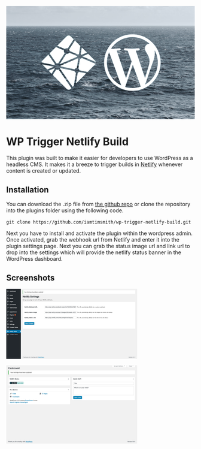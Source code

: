 <p align="center">
  <img src="./images/banner.png" alt="WP Trigger Netlify Build">
</p>

# WP Trigger Netlify Build

This plugin was built to make it easier for developers to use WordPress as a headless CMS. It makes it a breeze to trigger builds in [Netlify](https://www.netlify.com/) whenever content is created or updated.

## Installation

You can download the .zip file from [the github repo](https://github.com/iamtimsmith/wp-trigger-netlify-build.git) or clone the repository into the plugins folder using the following code.

```
git clone https://github.com/iamtimsmith/wp-trigger-netlify-build.git
```

Next you have to install and activate the plugin within the wordpress admin. Once activated, grab the webhook url from Netlify and enter it into the plugin settings page. Next you can grab the status image url and link url to drop into the settings which will provide the netlify status banner in the WordPress dashboard.

## Screenshots

<p align="left">
  <img src="./images/screenshot1.png" alt="Settings page in WordPress admin" width="350">
</p>
<p align="left">
  <img src="./images/screenshot2.png" alt="Dashboard with Netlify status" width="350">
</p>
